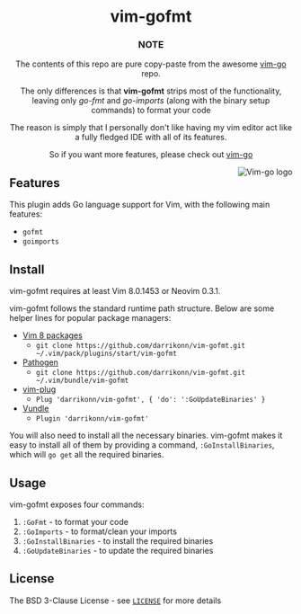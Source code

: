 <h1 align="center">vim-gofmt</h1>

<h3 align="center">NOTE</h3>
<p align="center">The contents of this repo are pure copy-paste from the awesome <a href="https://github.com/fatih/vim-go">vim-go</a> repo.</p>
<p align="center">The only differences is that <b>vim-gofmt</b> strips most of the functionality, leaving only <i>go-fmt</i> and <i>go-imports</i> (along with the binary setup commands) to format your code</p>
<p align="center">The reason is simply that I personally don't like having my vim editor act like a fully fledged IDE with all of its features.</p>
<p align="center">So if you want more features, please check out <a href="https://github.com/fatih/vim-go">vim-go</a></p>

<p align="center">
  <img style="float: right;" src="https://github.com/fatih/vim-go/blob/master/assets/vim-go.png" alt="Vim-go logo"/>
</p>

## Features

This plugin adds Go language support for Vim, with the following main features:

* `gofmt`
* `goimports`

## Install

vim-gofmt requires at least Vim 8.0.1453 or Neovim 0.3.1.

vim-gofmt follows the standard runtime path structure. Below are some helper lines
for popular package managers:

* [Vim 8 packages](http://vimhelp.appspot.com/repeat.txt.html#packages)
  * `git clone https://github.com/darrikonn/vim-gofmt.git ~/.vim/pack/plugins/start/vim-gofmt`
* [Pathogen](https://github.com/tpope/vim-pathogen)
  * `git clone https://github.com/darrikonn/vim-gofmt.git ~/.vim/bundle/vim-gofmt`
* [vim-plug](https://github.com/junegunn/vim-plug)
  * `Plug 'darrikonn/vim-gofmt', { 'do': ':GoUpdateBinaries' }`
* [Vundle](https://github.com/VundleVim/Vundle.vim)
  * `Plugin 'darrikonn/vim-gofmt'`

You will also need to install all the necessary binaries. vim-gofmt makes it easy
to install all of them by providing a command, `:GoInstallBinaries`, which will
`go get` all the required binaries.

## Usage

vim-gofmt exposes four commands:
1. `:GoFmt` - to format your code
2. `:GoImports` - to format/clean your imports
2. `:GoInstallBinaries` - to install the required binaries
2. `:GoUpdateBinaries` - to update the required binaries

## License

The BSD 3-Clause License - see [`LICENSE`](LICENSE) for more details
